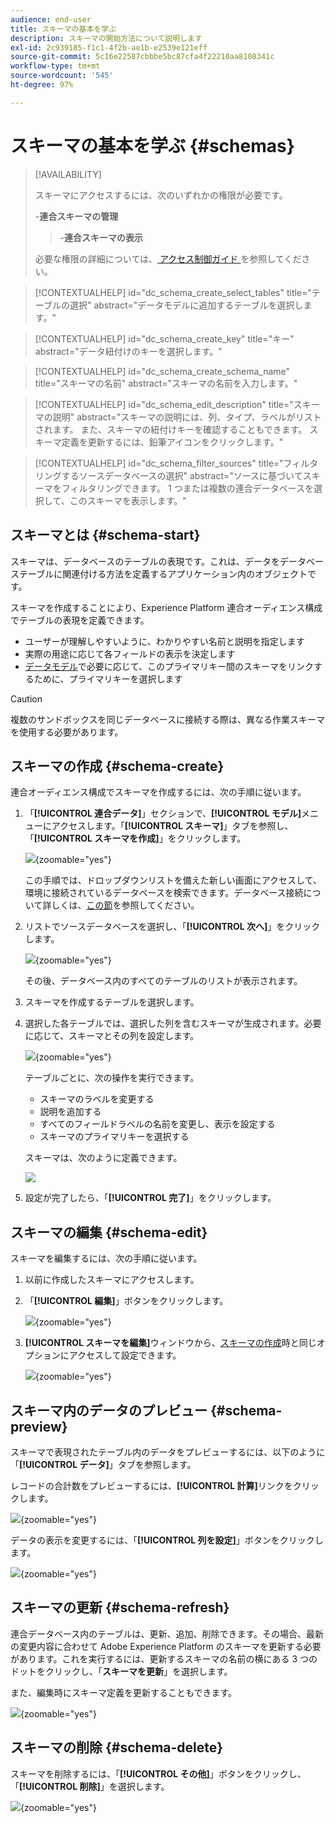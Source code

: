 ```yaml
---
audience: end-user
title: スキーマの基本を学ぶ
description: スキーマの開始方法について説明します
exl-id: 2c939185-f1c1-4f2b-ae1b-e2539e121eff
source-git-commit: 5c16e22587cbbbe5bc87cfa4f22210aa8108341c
workflow-type: tm+mt
source-wordcount: '545'
ht-degree: 97%

---
```


# スキーマの基本を学ぶ {#schemas}

>[!AVAILABILITY]
>
>スキーマにアクセスするには、次のいずれかの権限が必要です。
>
>-**連合スキーマの管理**
>>-**連合スキーマの表示**
>
>必要な権限の詳細については、[ アクセス制御ガイド ](/help/governance-privacy-security/access-control.md) を参照してください。

>[!CONTEXTUALHELP]
>id="dc_schema_create_select_tables"
>title="テーブルの選択"
>abstract="データモデルに追加するテーブルを選択します。"

>[!CONTEXTUALHELP]
>id="dc_schema_create_key"
>title="キー"
>abstract="データ紐付けのキーを選択します。"

>[!CONTEXTUALHELP]
>id="dc_schema_create_schema_name"
>title="スキーマの名前"
>abstract="スキーマの名前を入力します。"

>[!CONTEXTUALHELP]
>id="dc_schema_edit_description"
>title="スキーマの説明"
>abstract="スキーマの説明には、列、タイプ、ラベルがリストされます。 また、スキーマの紐付けキーを確認することもできます。 スキーマ定義を更新するには、鉛筆アイコンをクリックします。"

>[!CONTEXTUALHELP]
>id="dc_schema_filter_sources"
>title="フィルタリングするソースデータベースの選択"
>abstract="ソースに基づいてスキーマをフィルタリングできます。 1 つまたは複数の連合データベースを選択して、このスキーマを表示します。"

## スキーマとは {#schema-start}

スキーマは、データベースのテーブルの表現です。これは、データをデータベーステーブルに関連付ける方法を定義するアプリケーション内のオブジェクトです。

スキーマを作成することにより、Experience Platform 連合オーディエンス構成でテーブルの表現を定義できます。

* ユーザーが理解しやすいように、わかりやすい名前と説明を指定します
* 実際の用途に応じて各フィールドの表示を決定します
* [データモデル](../data-management/gs-models.md#data-model-start)で必要に応じて、このプライマリキー間のスキーマをリンクするために、プライマリキーを選択します

>[!CAUTION]
>
>複数のサンドボックスを同じデータベースに接続する際は、異なる作業スキーマを使用する必要があります。
>

## スキーマの作成 {#schema-create}

連合オーディエンス構成でスキーマを作成するには、次の手順に従います。

1. 「**[!UICONTROL 連合データ]**」セクションで、**[!UICONTROL モデル]**&#x200B;メニューにアクセスします。「**[!UICONTROL スキーマ]**」タブを参照し、「**[!UICONTROL スキーマを作成]**」をクリックします。

   ![](assets/schema_create.png){zoomable="yes"}

   この手順では、ドロップダウンリストを備えた新しい画面にアクセスして、環境に接続されているデータベースを検索できます。データベース接続について詳しくは、[この節](../connections/connections.md#connections-fdb)を参照してください。

1. リストでソースデータベースを選択し、「**[!UICONTROL 次へ]**」をクリックします。

   ![](assets/schema_tables.png){zoomable="yes"}

   その後、データベース内のすべてのテーブルのリストが表示されます。

1. スキーマを作成するテーブルを選択します。

1. 選択した各テーブルでは、選択した列を含むスキーマが生成されます。必要に応じて、スキーマとその列を設定します。

   ![](assets/schema_fields.png){zoomable="yes"}

   テーブルごとに、次の操作を実行できます。

   * スキーマのラベルを変更する
   * 説明を追加する
   * すべてのフィールドラベルの名前を変更し、表示を設定する
   * スキーマのプライマリキーを選択する

   スキーマは、次のように定義できます。

   ![](assets/schema_example.png)

1. 設定が完了したら、「**[!UICONTROL 完了]**」をクリックします。

## スキーマの編集 {#schema-edit}

スキーマを編集するには、次の手順に従います。

1. 以前に作成したスキーマにアクセスします。

1. 「**[!UICONTROL 編集]**」ボタンをクリックします。

   ![](assets/schema_edit.png){zoomable="yes"}

1. **[!UICONTROL スキーマを編集]**&#x200B;ウィンドウから、[スキーマの作成](#schema-create)時と同じオプションにアクセスして設定できます。

   ![](assets/schema_edit_orders.png){zoomable="yes"}

## スキーマ内のデータのプレビュー {#schema-preview}

スキーマで表現されたテーブル内のデータをプレビューするには、以下のように「**[!UICONTROL データ]**」タブを参照します。

レコードの合計数をプレビューするには、**[!UICONTROL 計算]**&#x200B;リンクをクリックします。

![](assets/schema_data.png){zoomable="yes"}

データの表示を変更するには、「**[!UICONTROL 列を設定]**」ボタンをクリックします。

![](assets/schema_columns.png){zoomable="yes"}

## スキーマの更新 {#schema-refresh}

連合データベース内のテーブルは、更新、追加、削除できます。その場合、最新の変更内容に合わせて Adobe Experience Platform のスキーマを更新する必要があります。これを実行するには、更新するスキーマの名前の横にある 3 つのドットをクリックし、「**スキーマを更新**」を選択します。

また、編集時にスキーマ定義を更新することもできます。

![](assets/schema_refresh.png){zoomable="yes"}


## スキーマの削除 {#schema-delete}

スキーマを削除するには、「**[!UICONTROL その他]**」ボタンをクリックし、「**[!UICONTROL 削除]**」を選択します。

![](assets/schema_delete.png){zoomable="yes"}
